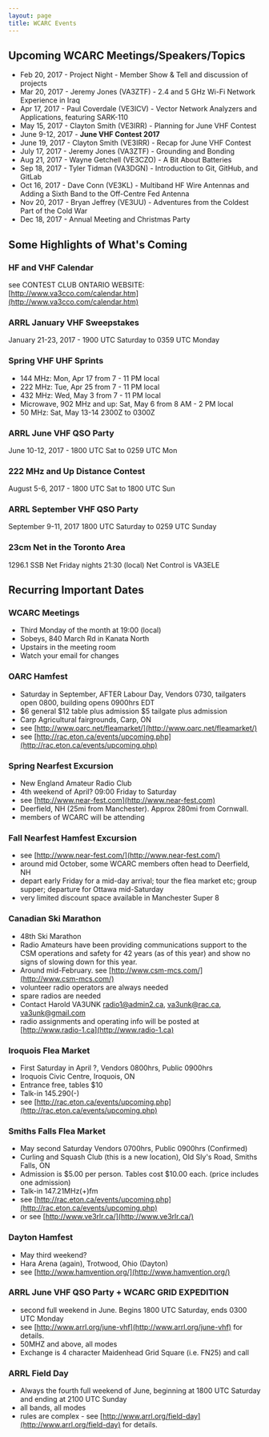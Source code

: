 ```yaml
---
layout: page
title: WCARC Events
---
```


## Upcoming WCARC Meetings/Speakers/Topics

* Feb 20, 2017 - Project Night - Member Show & Tell and discussion of projects
* Mar 20, 2017 - Jeremy Jones (VA3ZTF) - 2.4 and 5 GHz Wi-Fi Network Experience in Iraq
* Apr 17, 2017 - Paul Coverdale (VE3ICV) - Vector Network Analyzers and Applications, featuring SARK-110
* May 15, 2017 - Clayton Smith (VE3IRR) - Planning for June VHF Contest
* June 9-12, 2017 - **June VHF Contest 2017**
* June 19, 2017 - Clayton Smith (VE3IRR) - Recap for June VHF Contest
* July 17, 2017 - Jeremy Jones (VA3ZTF) - Grounding and Bonding
* Aug 21, 2017 - Wayne Getchell (VE3CZO) - A Bit About Batteries
* Sep 18, 2017 - Tyler Tidman (VA3DGN) - Introduction to Git, GitHub, and GitLab
* Oct 16, 2017 - Dave Conn (VE3KL) - Multiband HF Wire Antennas and Adding a Sixth Band to the Off-Centre Fed Antenna
* Nov 20, 2017 - Bryan Jeffrey (VE3UU) - Adventures from the Coldest Part of the Cold War
* Dec 18, 2017 - Annual Meeting and Christmas Party

## Some Highlights of What's Coming

### HF and VHF Calendar
see CONTEST CLUB ONTARIO WEBSITE: [http://www.va3cco.com/calendar.htm](http://www.va3cco.com/calendar.htm)

### ARRL January VHF Sweepstakes
January 21-23, 2017 - 1900 UTC Saturday to 0359 UTC Monday

### Spring VHF UHF Sprints
* 144 MHz: Mon, Apr 17 from 7 - 11 PM local
* 222 MHz: Tue, Apr 25 from 7 - 11 PM local
* 432 MHz: Wed, May 3 from 7 - 11 PM local
* Microwave, 902 MHz and up: Sat, May 6 from 8 AM - 2 PM local
* 50 MHz: Sat, May 13-14 2300Z to 0300Z

### ARRL June VHF QSO Party
June 10-12, 2017 - 1800 UTC Sat to 0259 UTC Mon

### 222 MHz and Up Distance Contest
August 5-6, 2017 - 1800 UTC Sat to 1800 UTC Sun

### ARRL September VHF QSO Party
September 9-11, 2017 1800 UTC Saturday to 0259 UTC Sunday

### 23cm Net in the Toronto Area
1296.1 SSB Net Friday nights 21:30 (local) Net Control is VA3ELE

## Recurring Important Dates

### WCARC Meetings
* Third Monday of the month at 19:00 (local)
* Sobeys, 840 March Rd in Kanata North
* Upstairs in the meeting room
* Watch your email for changes

### OARC Hamfest
* Saturday in September, AFTER Labour Day, Vendors 0730, tailgaters open 0800, building opens 0900hrs EDT
* $6 general  $12 table plus admission  $5 tailgate plus admission
* Carp Agricultural fairgrounds, Carp, ON
* see [http://www.oarc.net/fleamarket/](http://www.oarc.net/fleamarket/)
* see [http://rac.eton.ca/events/upcoming.php](http://rac.eton.ca/events/upcoming.php)

### Spring Nearfest Excursion
* New England Amateur Radio Club
* 4th weekend of April? 09:00 Friday to Saturday
* see [http://www.near-fest.com](http://www.near-fest.com)
* Deerfield, NH (25mi from Manchester). Approx 280mi from Cornwall.
* members of WCARC will be attending

### Fall Nearfest Hamfest Excursion
* see [http://www.near-fest.com/](http://www.near-fest.com/)
* around mid October, some WCARC members often head to Deerfield, NH
* depart early Friday for a mid-day arrival; tour the flea market etc; group supper; departure for Ottawa mid-Saturday
* very limited discount space available in Manchester Super 8

### Canadian Ski Marathon
*  48th Ski Marathon
* Radio Amateurs have been providing communications support to the CSM
operations and safety for 42 years (as of this year) and show no signs of slowing
down for this year.
* Around mid-February. see [http://www.csm-mcs.com/](http://www.csm-mcs.com/)
* volunteer radio operators are always needed
* spare radios are needed
* Contact Harold VA3UNK radio1@admin2.ca, va3unk@rac.ca, va3unk@gmail.com
* radio assignments and operating info will be posted at [http://www.radio-1.ca](http://www.radio-1.ca)

### Iroquois Flea Market
* First Saturday in April ?, Vendors 0800hrs, Public 0900hrs
* Iroquois Civic Centre, Iroquois, ON
* Entrance free, tables $10
* Talk-in 145.290(-)
* see [http://rac.eton.ca/events/upcoming.php](http://rac.eton.ca/events/upcoming.php)

### Smiths Falls Flea Market
* May second Saturday  Vendors 0700hrs, Public 0900hrs (Confirmed)
* Curling and Squash Club (this is a new location), Old Sly's Road, Smiths Falls, ON
* Admission is $5.00 per person. Tables cost $10.00 each. (price includes one admission)
* Talk-in 147.21MHz(+)fm
* see [http://rac.eton.ca/events/upcoming.php](http://rac.eton.ca/events/upcoming.php)
*  or see [http://www.ve3rlr.ca/](http://www.ve3rlr.ca/)

### Dayton Hamfest
* May third weekend?
* Hara Arena (again), Trotwood, Ohio (Dayton)
* see [http://www.hamvention.org/](http://www.hamvention.org/)

### ARRL June VHF QSO Party + WCARC GRID EXPEDITION
* second full weekend in June. Begins 1800 UTC Saturday, ends 0300 UTC Monday
* see [http://www.arrl.org/june-vhf](http://www.arrl.org/june-vhf) for details.
* 50MHZ and above, all modes
* Exchange is 4 character Maidenhead Grid Square (i.e. FN25) and call

### ARRL Field Day
* Always the fourth full weekend of June, beginning at 1800 UTC Saturday and ending at 2100 UTC Sunday
* all bands, all modes
* rules are complex - see [http://www.arrl.org/field-day](http://www.arrl.org/field-day) for details.
